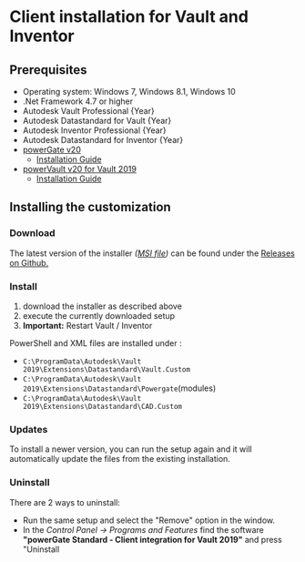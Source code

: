# Client installation for Vault and Inventor

## Prerequisites

+ Operating system: Windows 7, Windows 8.1, Windows 10
+ .Net Framework 4.7 or higher
+ Autodesk Vault Professional {Year}
+ Autodesk Datastandard for Vault {Year}
+ Autodesk Inventor Professional {Year}
+ Autodesk Datastandard for Inventor {Year}
+ [powerGate v20](http://download.coolorange.com/)
  + [Installation Guide](https://www.coolorange.com/wiki/doku.php?id=powergate:installation)
+ [powerVault v20 for Vault 2019](http://download.coolorange.com/)
  + [Installation Guide](https://www.coolorange.com/wiki/doku.php?id=powergate:installation)

## Installing the customization

### Download

The latest version of the installer _([MSI file](https://docs.microsoft.com/en-us/windows/desktop/msi/windows-installer-portal))_ can be found under the [Releases on Github.](https://github.com/coolOrangeProjects/{RepoName}/releases)

### Install

1. download the installer as described above
1. execute the currently downloaded setup
1. **Important:** Restart Vault / Inventor

PowerShell and XML files are installed under :
+ `C:\ProgramData\Autodesk\Vault 2019\Extensions\Datastandard\Vault.Custom`
+ `C:\ProgramData\Autodesk\Vault 2019\Extensions\Datastandard\Powergate`(modules) 
+ `C:\ProgramData\Autodesk\Vault 2019\Extensions\Datastandard\CAD.Custom`


### Updates

To install a newer version, you can run the setup again and it will automatically update the files from the existing installation.

### Uninstall

There are 2 ways to uninstall:
+ Run the same setup and select the "Remove" option in the window.
+ In the _Control Panel -> Programs and Features_ find the software **"powerGate Standard - Client integration for Vault 2019"** and press "Uninstall